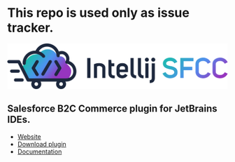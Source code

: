 # This repo is used only as issue tracker.

<img src="./intellij2.svg" alt="Intellij SFCC"/>

## Salesforce B2C Commerce plugin for JetBrains IDEs.
- [Website](https://intellijsfcc.com)
- [Download plugin](https://plugins.jetbrains.com/plugin/13668-salesforce-b2c-commerce-sfcc-)
- [Documentation](https://smokeelow.visualstudio.com/Intellij%20SFCC/_wiki/wikis/intellij-sfcc.wiki/17/Getting-started)
